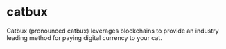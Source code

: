 # catbux
Catbux (pronounced catbux) leverages blockchains to provide an industry leading method for paying digital 
currency to your cat.
